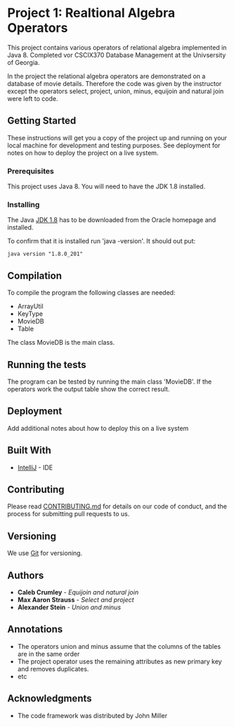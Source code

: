 # Project 1: Realtional Algebra Operators

This project contains various operators of relational algebra implemented in Java 8. Completed vor CSCIX370 Database Management at the Univsersity of Georgia.

In the project the relational algebra operators are demonstrated on a database of movie details. Therefore the code was given by the instructor except the operators select, project, union, minus, equijoin and natural join were left to code. 

## Getting Started

These instructions will get you a copy of the project up and running on your local machine for development and testing purposes. See deployment for notes on how to deploy the project on a live system.

### Prerequisites

This project uses Java 8. You will need to have the JDK 1.8 installed.


### Installing

The Java [JDK 1.8](https://www.oracle.com/technetwork/java/javase/downloads/jdk8-downloads-2133151.html) has to be downloaded from the Oracle homepage and installed.

To confirm that it is installed run 'java -version'. It should out put:

```
java version "1.8.0_201"
```

## Compilation 

To compile the program the following classes are needed: 
* ArrayUtil
* KeyType
* MovieDB
* Table

The class MovieDB is the main class.

## Running the tests

The program can be tested by running the main class 'MovieDB'. If the operators work the output table show the correct result. 

## Deployment

Add additional notes about how to deploy this on a live system

## Built With

* [IntelliJ](https://www.jetbrains.com/idea/) - IDE

## Contributing

Please read [CONTRIBUTING.md](https://gist.github.com/PurpleBooth/b24679402957c63ec426) for details on our code of conduct, and the process for submitting pull requests to us.

## Versioning

We use [Git](https://git-scm.com/) for versioning.

## Authors

* **Caleb Crumley** - *Equijoin and natural join*
* **Max Aaron Strauss** - *Select and project* 
* **Alexander Stein** - *Union and minus* 

## Annotations

* The operators union and minus assume that the columns of the tables are in the same order
* The project operator uses the remaining attributes as new primary key and removes duplicates.
* etc

## Acknowledgments

* The code framework was distributed by John Miller
